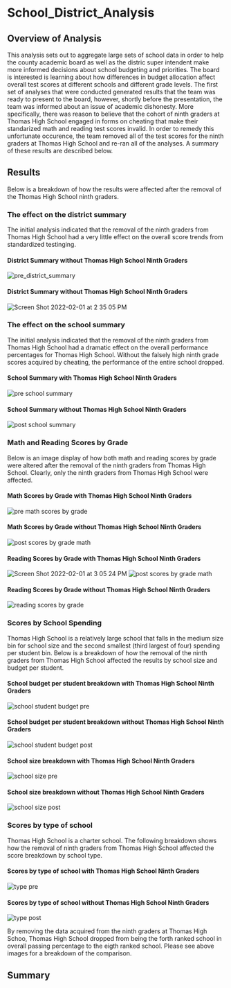 # School_District_Analysis

## Overview of Analysis
This analysis sets out to aggregate large sets of school data in order to help the county academic board as well as the distric super intendent make more informed decisions about school budgeting and priorities. The board is interested is learning about how differences in budget allocation affect overall test scores at different schools and different grade levels. The first set of analyses that were conducted generated results that the team was ready to present to the board, however, shortly before the presentation, the team was informed about an issue of academic dishonesty. More specifically, there was reason to believe that the cohort of ninth graders at Thomas High School engaged in forms on cheating that make their standarized math and reading test scores invalid. In order to remedy this unfortunate occurence, the team removed all of the test scores for the ninth graders at Thomas High School and re-ran all of the analyses. A summary of these results are described below. 
## Results
Below is a breakdown of how the results were affected after the removal of the Thomas High School ninth graders. 
### The effect on the district summary
The initial analysis indicated that the removal of the ninth graders from Thomas High School had a very little effect on the overall score trends from standardized testinging. 
#### District Summary without Thomas High School Ninth Graders
![pre_district_summary](https://user-images.githubusercontent.com/89808050/152055459-72df9cb4-5d41-432e-b704-8a5eead8fdac.png)

#### District Summary without Thomas High School Ninth Graders
![Screen Shot 2022-02-01 at 2 35 05 PM](https://user-images.githubusercontent.com/89808050/152055364-4b880bbd-6716-4c13-b6d6-5d3023fb9622.png)

### The effect on the school summary
The initial analysis indicated that the removal of the ninth graders from Thomas High School had a dramatic effect on the overall performance percentages for Thomas High School. Without the falsely high ninth grade scores acquired by cheating, the performance of the entire school dropped. 
#### School Summary with Thomas High School Ninth Graders
![pre school summary](https://user-images.githubusercontent.com/89808050/152057625-e6036325-fff4-4500-8c2c-8ff5d7cef7bb.png)

#### School Summary without Thomas High School Ninth Graders
![post school summary](https://user-images.githubusercontent.com/89808050/152057656-5e52bdc6-d449-4013-897e-ae09db350dc9.png)

### Math and Reading Scores by Grade
Below is an image display of how both math and reading scores by grade were altered after the removal of the ninth graders from Thomas High School. Clearly, only the ninth graders from Thomas High School were affected. 

#### Math Scores by Grade with Thomas High School Ninth Graders
![pre math scores by grade](https://user-images.githubusercontent.com/89808050/152059352-c441f367-520c-430d-b549-b1e3f9b82368.png)

#### Math Scores by Grade without Thomas High School Ninth Graders
![post scores by grade math](https://user-images.githubusercontent.com/89808050/152061533-d1ccfdaf-3613-43e2-941a-27f31c017b21.png)

#### Reading Scores by Grade with Thomas High School Ninth Graders
![Screen Shot 2022-02-01 at 3 05 24 PM](https://user-images.githubusercontent.com/89808050/152059399-12b92441-0cb4-4843-bc5a-ab9ce6a4b819.png)
![post scores by grade math](https://user-images.githubusercontent.com/89808050/152061522-13e5434a-c97c-46d5-b742-cd8a964c80be.png)

#### Reading Scores by Grade without Thomas High School Ninth Graders
![reading scores by grade](https://user-images.githubusercontent.com/89808050/152058812-e3a8920c-9a15-47f9-afe3-64ca32a94595.png)

### Scores by School Spending
Thomas High School is a relatively large school that falls in the medium size bin for school size and the second smallest (third largest of four) spending per student bin.
Below is a breakdown of how the removal of the ninth graders from Thomas High School affected the results by school size and budget per student. 

#### School budget per student breakdown with Thomas High School Ninth Graders
![school student budget pre](https://user-images.githubusercontent.com/89808050/152060405-d747b6da-15a8-487e-8e70-50e3a84ec82e.png)

#### School budget per student breakdown without Thomas High School Ninth Graders
![school student budget post](https://user-images.githubusercontent.com/89808050/152060301-aae2d88b-4a1d-4bfc-8535-7f8822ce7a33.png)

#### School size breakdown with Thomas High School Ninth Graders
![school size pre](https://user-images.githubusercontent.com/89808050/152060543-6e990a68-6c21-4440-8e7e-7b1d821ead4b.png)

#### School size breakdown without Thomas High School Ninth Graders
![school size post](https://user-images.githubusercontent.com/89808050/152060309-3df66917-5a9b-44e2-bee6-5049d273199a.png)

### Scores by type of school
Thomas High School is a charter school. The following breakdown shows how the removal of ninth graders from Thomas High School affected the score breakdown by school type. 

#### Scores by type of school with Thomas High School Ninth Graders
![type pre](https://user-images.githubusercontent.com/89808050/152060948-3ed082b2-3dc1-4a1d-9713-9beb29ee1ca6.png)


#### Scores by type of school without Thomas High School Ninth Graders
![type post](https://user-images.githubusercontent.com/89808050/152060890-5fa22601-0c70-45be-bf67-faf8ba0182b2.png)

By removing the data acquired from the ninth graders at Thomas High Schoo, Thomas High School dropped from being the forth ranked school in overall passing percentage to the eigth ranked school. Please see above images for a breakdown of the comparison.


## Summary
